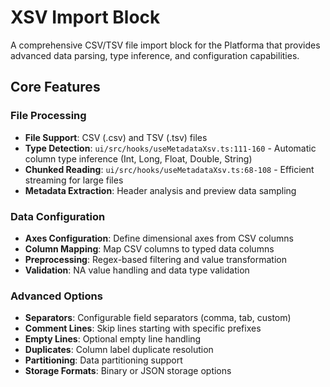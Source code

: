 # XSV Import Block

A comprehensive CSV/TSV file import block for the Platforma that provides advanced data parsing, type inference, and configuration capabilities.

## Core Features

### File Processing
- **File Support**: CSV (.csv) and TSV (.tsv) files
- **Type Detection**: `ui/src/hooks/useMetadataXsv.ts:111-160` - Automatic column type inference (Int, Long, Float, Double, String)
- **Chunked Reading**: `ui/src/hooks/useMetadataXsv.ts:68-108` - Efficient streaming for large files
- **Metadata Extraction**: Header analysis and preview data sampling

### Data Configuration
- **Axes Configuration**: Define dimensional axes from CSV columns
- **Column Mapping**: Map CSV columns to typed data columns
- **Preprocessing**: Regex-based filtering and value transformation
- **Validation**: NA value handling and data type validation

### Advanced Options
- **Separators**: Configurable field separators (comma, tab, custom)
- **Comment Lines**: Skip lines starting with specific prefixes
- **Empty Lines**: Optional empty line handling
- **Duplicates**: Column label duplicate resolution
- **Partitioning**: Data partitioning support
- **Storage Formats**: Binary or JSON storage options
